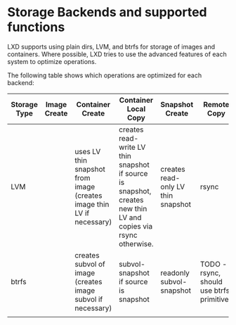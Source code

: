 # Storage Backends and supported functions

LXD supports using plain dirs, LVM, and btrfs for storage of images and containers.
Where possible, LXD tries to use the advanced features of each system to optimize operations.

The following table shows which operations are optimized for each backend:

| Storage Type | Image Create | Container Create                                            | Container Local Copy                  | Snapshot Create          | Remote Copy                               |
|--------------|--------------|-------------------------------------------------------------|---------------------------------------|--------------------------|-------------------------------------------|
| LVM          |              | uses LV thin snapshot from image (creates image thin LV if necessary) | creates read-write LV thin snapshot if source is snapshot, creates new thin LV and copies via rsync otherwise. | creates read-only LV thin snapshot                | rsync                                     |
| btrfs        |              | creates subvol of image (creates image subvol if necessary) | subvol-snapshot if source is snapshot | readonly subvol-snapshot | TODO - rsync, should use btrfs primitives |
|              |              |                                                             |                                       |                          |                                           |

